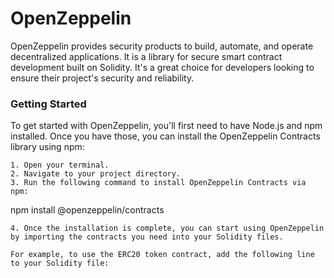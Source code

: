 # OpenZeppelin
OpenZeppelin provides security products to build, automate, and operate decentralized applications. It is a library for secure smart contract development built on Solidity. It's a great choice for developers looking to ensure their project's security and reliability.

### Getting Started

To get started with OpenZeppelin, you'll first need to have Node.js and npm installed. Once you have those, you can install the OpenZeppelin Contracts library using npm:
```
1. Open your terminal.
2. Navigate to your project directory.
3. Run the following command to install OpenZeppelin Contracts via npm:
   ```
   npm install @openzeppelin/contracts
   ```
4. Once the installation is complete, you can start using OpenZeppelin by importing the contracts you need into your Solidity files.

For example, to use the ERC20 token contract, add the following line to your Solidity file:
